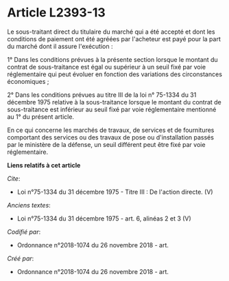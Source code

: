 # Article L2393-13

Le sous-traitant direct du titulaire du marché qui a été accepté et dont les conditions de paiement ont été agréées par
l'acheteur est payé pour la part du marché dont il assure l'exécution : 

1° Dans les conditions prévues à la présente section lorsque le montant du contrat de sous-traitance est égal ou supérieur à
un seuil fixé par voie réglementaire qui peut évoluer en fonction des variations des circonstances économiques ; 

2° Dans les conditions prévues au titre III de la loi n° 75-1334 du 31 décembre 1975 relative à la sous-traitance lorsque le
montant du contrat de sous-traitance est inférieur au seuil fixé par voie réglementaire mentionné au 1° du présent article. 

En ce qui concerne les marchés de travaux, de services et de fournitures comportant des services ou des travaux de pose ou
d'installation passés par le ministère de la défense, un seuil différent peut être fixé par voie réglementaire.

**Liens relatifs à cet article**

_Cite_:

  - Loi n°75-1334 du 31 décembre 1975 -  Titre III : De l'action directe. (V)

_Anciens textes_:

  - Loi n°75-1334 du 31 décembre 1975 - art. 6, alinéas 2 et 3 (V)

_Codifié par_:

  - Ordonnance n°2018-1074 du 26 novembre 2018 - art.

_Créé par_:

  - Ordonnance n°2018-1074 du 26 novembre 2018 - art.

